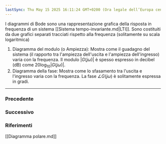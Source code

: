 ```yaml
---
lastSync: Thu May 15 2025 16:11:24 GMT+0200 (Ora legale dell’Europa centrale)
---
```

I diagrammi di Bode sono una rappresentazione grafica della risposta in frequenza di un sistema [[Sistema tempo-invariante.md|LTI]]. Sono costituiti da due grafici separati tracciati rispetto alla frequenza (solitamente su scala logaritmica)
1. Diagramma del modulo (o Ampiezza): Mostra come il guadagno del sistema (il rapporto tra l'ampiezza dell'uscita e l'ampiezza dell'ingresso) varia con la frequenza. Il modulo $|G(j \omega) |$ è spesso espresso in decibel (dB) come $20 \log_{10} |G(j \omega) |$.
2. Diagramma della fase: Mostra come lo sfasamento tra l'uscita e l'ingresso varia con la frequenza. La fase $\angle G(j \omega)$ è solitamente espressa in gradi.


---
### Precedente


### Successivo


### Riferimenti
[[Diagramma polare.md]]